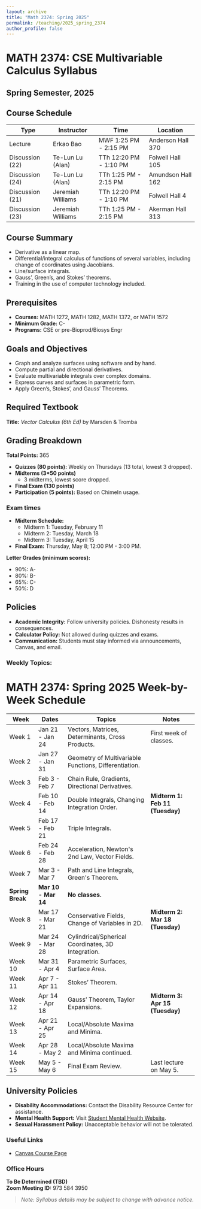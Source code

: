```yaml
---
layout: archive
title: "Math 2374: Spring 2025"
permalink: /teaching/2025_spring_2374
author_profile: false
---
```


# MATH 2374: CSE Multivariable Calculus Syllabus

## Spring Semester, 2025



## Course Schedule

| **Type**        | **Instructor**          | **Time**                 | **Location**            |
|------------------|-------------------------|--------------------------|-------------------------|
| Lecture          | Erkao Bao              | MWF 1:25 PM - 2:15 PM    | Anderson Hall 370       |
| Discussion (22)  | Te-Lun Lu (Alan)       | TTh 12:20 PM - 1:10 PM   | Folwell Hall 105        |
| Discussion (24)  | Te-Lun Lu (Alan)       | TTh 1:25 PM - 2:15 PM    | Amundson Hall 162       |
| Discussion (21)  | Jeremiah Williams      | TTh 12:20 PM - 1:10 PM   | Folwell Hall 4          |
| Discussion (23)  | Jeremiah Williams      | TTh 1:25 PM - 2:15 PM    | Akerman Hall 313        |



## Course Summary
- Derivative as a linear map.  
- Differential/integral calculus of functions of several variables, including change of coordinates using Jacobians.  
- Line/surface integrals.  
- Gauss’, Green’s, and Stokes’ theorems.  
- Training in the use of computer technology included.



## Prerequisites
- **Courses:** MATH 1272, MATH 1282, MATH 1372, or MATH 1572  
- **Minimum Grade:** C-  
- **Programs:** CSE or pre-Bioprod/Biosys Engr  



## Goals and Objectives
- Graph and analyze surfaces using software and by hand.  
- Compute partial and directional derivatives.  
- Evaluate multivariable integrals over complex domains.  
- Express curves and surfaces in parametric form.  
- Apply Green’s, Stokes’, and Gauss’ Theorems.  




## Required Textbook
**Title:** *Vector Calculus (6th Ed)* by Marsden & Tromba  



## Grading Breakdown
**Total Points:** 365  
- **Quizzes (80 points):** Weekly on Thursdays (13 total, lowest 3 dropped).  
- **Midterms (3*50 points)**  
  - 3 midterms, lowest score dropped.  
- **Final Exam (130 points)** 
- **Participation (5 points):** Based on ChimeIn usage.

### Exam times
- **Midterm Schedule:**  
  - Midterm 1: Tuesday, February 11  
  - Midterm 2: Tuesday, March 18  
  - Midterm 3: Tuesday, April 15  
- **Final Exam:** Thursday, May 8; 12:00 PM - 3:00 PM.


**Letter Grades (minimum scores):**  
- 90%: A-  
- 80%: B-  
- 65%: C-  
- 50%: D  



## Policies
- **Academic Integrity:** Follow university policies. Dishonesty results in consequences.  
- **Calculator Policy:** Not allowed during quizzes and exams.  
- **Communication:** Students must stay informed via announcements, Canvas, and email.  



### Weekly Topics:
# MATH 2374: Spring 2025 Week-by-Week Schedule

| **Week** | **Dates**            | **Topics**                                | **Notes**                      |
|----------|-----------------------|-------------------------------------------|---------------------------------|
| Week 1   | Jan 21 - Jan 24       | Vectors, Matrices, Determinants, Cross Products. | First week of classes.         |
| Week 2   | Jan 27 - Jan 31       | Geometry of Multivariable Functions, Differentiation. |                               |
| Week 3   | Feb 3 - Feb 7         | Chain Rule, Gradients, Directional Derivatives. |                               |
| Week 4   | Feb 10 - Feb 14       | Double Integrals, Changing Integration Order. | **Midterm 1: Feb 11 (Tuesday)**|
| Week 5   | Feb 17 - Feb 21       | Triple Integrals.                         |                               |
| Week 6   | Feb 24 - Feb 28       | Acceleration, Newton's 2nd Law, Vector Fields. |                               |
| Week 7   | Mar 3 - Mar 7         | Path and Line Integrals, Green's Theorem. |                               |
| **Spring Break** | **Mar 10 - Mar 14** | **No classes.**                        |                               |
| Week 8   | Mar 17 - Mar 21       | Conservative Fields, Change of Variables in 2D. | **Midterm 2: Mar 18 (Tuesday)**|
| Week 9   | Mar 24 - Mar 28       | Cylindrical/Spherical Coordinates, 3D Integration. |                               |
| Week 10  | Mar 31 - Apr 4        | Parametric Surfaces, Surface Area.        |                               |
| Week 11  | Apr 7 - Apr 11        | Stokes’ Theorem.                          |                               |
| Week 12  | Apr 14 - Apr 18       | Gauss’ Theorem, Taylor Expansions.        | **Midterm 3: Apr 15 (Tuesday)**|
| Week 13  | Apr 21 - Apr 25       | Local/Absolute Maxima and Minima.         |                               |
| Week 14  | Apr 28 - May 2        | Local/Absolute Maxima and Minima continued. |                               |
| Week 15  | May 5 - May 6         | Final Exam Review.                        | Last lecture on May 5.         |





## University Policies
- **Disability Accommodations:** Contact the Disability Resource Center for assistance.  
- **Mental Health Support:** Visit [Student Mental Health Website](http://www.mentalhealth.umn.edu).  
- **Sexual Harassment Policy:** Unacceptable behavior will not be tolerated.




### Useful Links
- [Canvas Course Page](https://canvas.umn.edu/courses/483752)  


### Office Hours
**To Be Determined (TBD)**  
**Zoom Meeting ID:** 973 584 3950  

> *Note: Syllabus details may be subject to change with advance notice.*


